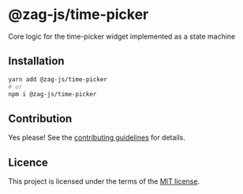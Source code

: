 # @zag-js/time-picker

Core logic for the time-picker widget implemented as a state machine

## Installation

```sh
yarn add @zag-js/time-picker
# or
npm i @zag-js/time-picker
```

## Contribution

Yes please! See the [contributing guidelines](https://github.com/chakra-ui/zag/blob/main/CONTRIBUTING.md) for details.

## Licence

This project is licensed under the terms of the [MIT license](https://github.com/chakra-ui/zag/blob/main/LICENSE).
